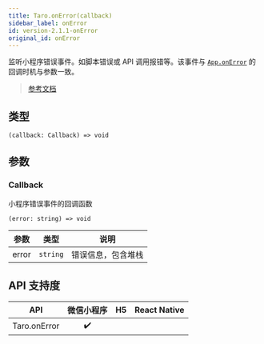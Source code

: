 ```yaml
---
title: Taro.onError(callback)
sidebar_label: onError
id: version-2.1.1-onError
original_id: onError
---
```


监听小程序错误事件。如脚本错误或 API 调用报错等。该事件与 [`App.onError`](https://developers.weixin.qq.com/miniprogram/dev/reference/api/App.html#onerrorstring-error) 的回调时机与参数一致。

> [参考文档](https://developers.weixin.qq.com/miniprogram/dev/api/base/app/app-event/wx.onError.html)

## 类型

```tsx
(callback: Callback) => void
```

## 参数

### Callback

小程序错误事件的回调函数

```tsx
(error: string) => void
```

<table>
  <thead>
    <tr>
      <th>参数</th>
      <th>类型</th>
      <th>说明</th>
    </tr>
  </thead>
  <tbody>
    <tr>
      <td>error</td>
      <td><code>string</code></td>
      <td>错误信息，包含堆栈</td>
    </tr>
  </tbody>
</table>

## API 支持度

| API | 微信小程序 | H5 | React Native |
| :---: | :---: | :---: | :---: |
| Taro.onError | ✔️ |  |  |
